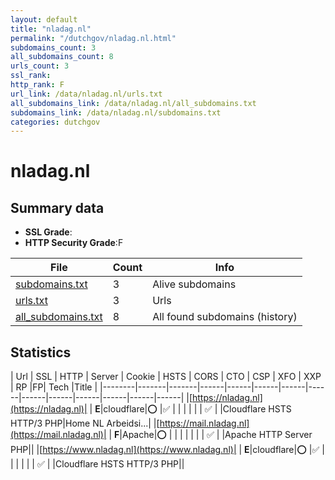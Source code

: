 ```yaml
---
layout: default
title: "nladag.nl"
permalink: "/dutchgov/nladag.nl.html"
subdomains_count: 3
all_subdomains_count: 8
urls_count: 3
ssl_rank: 
http_rank: F
url_link: /data/nladag.nl/urls.txt
all_subdomains_link: /data/nladag.nl/all_subdomains.txt
subdomains_link: /data/nladag.nl/subdomains.txt
categories: dutchgov
---
```



# nladag.nl
## Summary data


 - **SSL Grade**:
 - **HTTP Security Grade**:F


| File       | Count | Info |
|------------|-------|------|
|[subdomains.txt](/data/nladag.nl/subdomains.txt)|3|Alive subdomains|
|[urls.txt](/data/nladag.nl/urls.txt)|3|Urls|
|[all_subdomains.txt](/data/nladag.nl/all_subdomains.txt)|8|All found subdomains (history)|


## Statistics


| Url | SSL | HTTP | Server | Cookie | HSTS | CORS | CTO | CSP | XFO | XXP | RP |FP| Tech |Title |
|--------|-------|-------|------|------|------|------|------|------|------|------|------|------|------|
|[https://nladag.nl](https://nladag.nl)| | **E**|cloudflare|:o: |:white_check_mark: | | | | | | :white_check_mark: | |Cloudflare HSTS HTTP/3 PHP|Home NL Arbeidsi...|
|[https://mail.nladag.nl](https://mail.nladag.nl)| | **F**|Apache|:o: | | | | | | | :white_check_mark: | |Apache HTTP Server PHP||
|[https://www.nladag.nl](https://www.nladag.nl)| | **E**|cloudflare|:o: |:white_check_mark: | | | | | | :white_check_mark: | |Cloudflare HSTS HTTP/3 PHP||